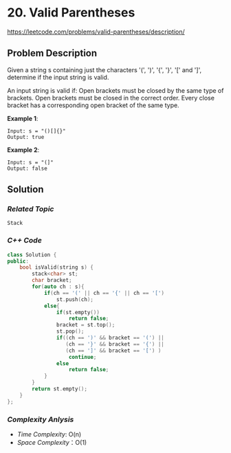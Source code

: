 # 20. Valid Parentheses

https://leetcode.com/problems/valid-parentheses/description/

## Problem Description

Given a string s containing just the characters '(', ')', '{', '}', '[' and ']', determine if the input string is valid.

An input string is valid if:
Open brackets must be closed by the same type of brackets.
Open brackets must be closed in the correct order.
Every close bracket has a corresponding open bracket of the same type.


**Example 1**:
```
Input: s = "()[]{}"
Output: true
```
**Example 2**:
```
Input: s = "(]"
Output: false
```

## Solution

### _Related Topic_
    Stack

### _C++ Code_
```cpp
class Solution {
public:
    bool isValid(string s) {
        stack<char> st;
        char bracket;
        for(auto ch : s){
            if(ch == '(' || ch == '{' || ch == '[')
                st.push(ch);
            else{
                if(st.empty())
                    return false;
                bracket = st.top();
                st.pop();
                if((ch == ')' && bracket == '(') ||  
                   (ch == '}' && bracket == '{') || 
                   (ch == ']' && bracket == '[') )
                    continue;
                else
                    return false;
            }
        }
        return st.empty();
    }
};
```

### _Complexity Anlysis_
- _Time Complexity_: O(n)
- _Space Complexity_：O(1)
